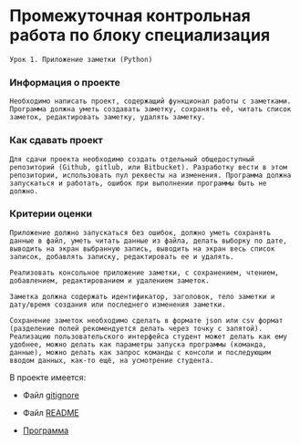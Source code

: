 # Промежуточная контрольная работа по блоку специализация
```
Урок 1. Приложение заметки (Python)
```

### Информация о проекте
```
Необходимо написать проект, содержащий функционал работы с заметками. Программа должна уметь создавать заметку, сохранять её, читать список заметок, редактировать заметку, удалять заметку.
```

### Как сдавать проект
```
Для сдачи проекта необходимо создать отдельный общедоступный репозиторий (Github, gitlub, или Bitbucket). Разработку вести в этом репозитории, использовать пул реквесты на изменения. Программа должна запускаться и работать, ошибок при выполнении программы быть не должно.
```

### Критерии оценки
```
Приложение должно запускаться без ошибок, должно уметь сохранять данные в файл, уметь читать данные из файла, делать выборку по дате, выводить на экран выбранную запись, выводить на экран весь список записок, добавлять записку, редактировать ее и удалять.

Реализовать консольное приложение заметки, с сохранением, чтением, добавлением, редактированием и удалением заметок.

Заметка должна содержать идентификатор, заголовок, тело заметки и дату/время создания или последнего изменения заметки.

Сохранение заметок необходимо сделать в формате json или csv формат (разделение полей рекомендуется делать через точку с запятой). Реализацию пользовательского интерфейса студент может делать как ему удобнее, можно делать как параметры запуска программы (команда, данные), можно делать как запрос команды с консоли и последующим вводом данных, как-то ещё, на усмотрение студента.
```
В проекте имеется:
- Файл [gitignore](https://github.com/Caroline-1203/app_notes_final_certification_py/blob/8e9c5ca497182ff830828909c6c3357cb6360ee3/.gitignore)

- Файл [README](https://github.com/Caroline-1203/app_notes_final_certification_py/blob/8e9c5ca497182ff830828909c6c3357cb6360ee3/README.md)

- [Программа](https://github.com/Caroline-1203/app_notes_final_certification_py/blob/8e9c5ca497182ff830828909c6c3357cb6360ee3/main.py)
